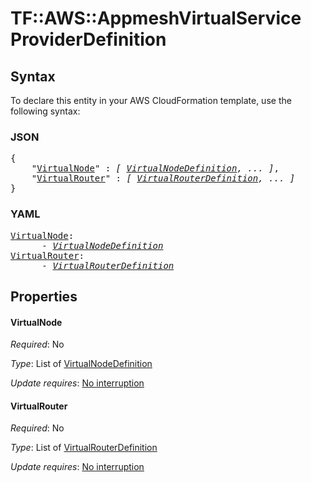 # TF::AWS::AppmeshVirtualService ProviderDefinition

## Syntax

To declare this entity in your AWS CloudFormation template, use the following syntax:

### JSON

<pre>
{
    "<a href="#virtualnode" title="VirtualNode">VirtualNode</a>" : <i>[ <a href="virtualnodedefinition.md">VirtualNodeDefinition</a>, ... ]</i>,
    "<a href="#virtualrouter" title="VirtualRouter">VirtualRouter</a>" : <i>[ <a href="virtualrouterdefinition.md">VirtualRouterDefinition</a>, ... ]</i>
}
</pre>

### YAML

<pre>
<a href="#virtualnode" title="VirtualNode">VirtualNode</a>: <i>
      - <a href="virtualnodedefinition.md">VirtualNodeDefinition</a></i>
<a href="#virtualrouter" title="VirtualRouter">VirtualRouter</a>: <i>
      - <a href="virtualrouterdefinition.md">VirtualRouterDefinition</a></i>
</pre>

## Properties

#### VirtualNode

_Required_: No

_Type_: List of <a href="virtualnodedefinition.md">VirtualNodeDefinition</a>

_Update requires_: [No interruption](https://docs.aws.amazon.com/AWSCloudFormation/latest/UserGuide/using-cfn-updating-stacks-update-behaviors.html#update-no-interrupt)

#### VirtualRouter

_Required_: No

_Type_: List of <a href="virtualrouterdefinition.md">VirtualRouterDefinition</a>

_Update requires_: [No interruption](https://docs.aws.amazon.com/AWSCloudFormation/latest/UserGuide/using-cfn-updating-stacks-update-behaviors.html#update-no-interrupt)

